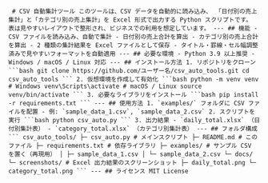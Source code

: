 <pre><code> # CSV 自動集計ツール このツールは、CSV データを自動的に読み込み、 「日付別の売上集計」と「カテゴリ別の売上集計」を Excel 形式で出力する Python スクリプトです。 表は見やすいレイアウトで整形され、ビジネスでの利用を想定しています。 --- ## 機能 - CSV ファイルを読み込み、自動で集計 - 日付別の売上合計を算出 - カテゴリ別の売上合計を算出 - 2 種類の集計結果を Excel ファイルとして保存 - タイトル・罫線・セル幅調整済みで見やすいフォーマットを自動適用 --- ## 必要な環境 - Python 3.9 以上推奨 - Windows / macOS / Linux 対応 --- ## インストール方法 1. リポジトリをクローン ```bash git clone https://github.com/ユーザー名/csv_auto_tools.git cd csv_auto_tools ``` 2. 仮想環境を作成して有効化 ```bash python -m venv venv # Windows venv\Scripts\activate # macOS / Linux source venv/bin/activate ``` 3. 必要なライブラリをインストール ```bash pip install -r requirements.txt ``` --- ## 使用方法 1. `examples/` フォルダに CSV ファイルを配置 - 例: `sample_data_1.csv`, `sample_data_2.csv` 2. スクリプトを実行 ```bash python csv_auto.py ``` 3. 出力結果 - `daily_total.xlsx` （日付別集計表） - `category_total.xlsx` （カテゴリ別集計表） --- ## フォルダ構成 ``` csv_auto_tools/ ├─ csv_auto.py # メインスクリプト ├─ README.md # このファイル ├─ requirements.txt # 依存ライブラリ ├─ examples/ # サンプル CSV を置く（再現用） │ ├─ sample_data_1.csv │ └─ sample_data_2.csv └─ docs/ └─ screenshots/ # Excel 出力結果のスクリーンショット ├─ daily_total.png └─ category_total.png ``` --- ## ライセンス MIT License </code></pre>